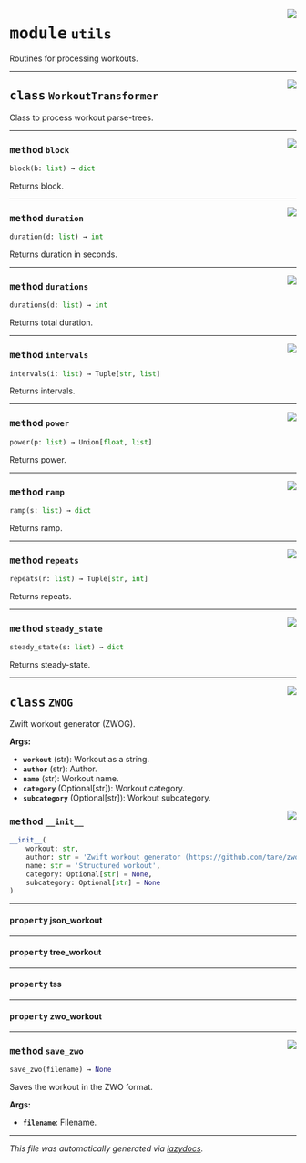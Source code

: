 <!-- markdownlint-disable -->

<a href="../zwog/utils.py#L0"><img align="right" style="float:right;" src="https://img.shields.io/badge/-source-cccccc?style=flat-square"></a>

# <kbd>module</kbd> `utils`
Routines for processing workouts. 



---

<a href="../zwog/utils.py#L9"><img align="right" style="float:right;" src="https://img.shields.io/badge/-source-cccccc?style=flat-square"></a>

## <kbd>class</kbd> `WorkoutTransformer`
Class to process workout parse-trees. 




---

<a href="../zwog/utils.py#L49"><img align="right" style="float:right;" src="https://img.shields.io/badge/-source-cccccc?style=flat-square"></a>

### <kbd>method</kbd> `block`

```python
block(b: list) → dict
```

Returns block. 

---

<a href="../zwog/utils.py#L11"><img align="right" style="float:right;" src="https://img.shields.io/badge/-source-cccccc?style=flat-square"></a>

### <kbd>method</kbd> `duration`

```python
duration(d: list) → int
```

Returns duration in seconds. 

---

<a href="../zwog/utils.py#L22"><img align="right" style="float:right;" src="https://img.shields.io/badge/-source-cccccc?style=flat-square"></a>

### <kbd>method</kbd> `durations`

```python
durations(d: list) → int
```

Returns total duration. 

---

<a href="../zwog/utils.py#L45"><img align="right" style="float:right;" src="https://img.shields.io/badge/-source-cccccc?style=flat-square"></a>

### <kbd>method</kbd> `intervals`

```python
intervals(i: list) → Tuple[str, list]
```

Returns intervals. 

---

<a href="../zwog/utils.py#L34"><img align="right" style="float:right;" src="https://img.shields.io/badge/-source-cccccc?style=flat-square"></a>

### <kbd>method</kbd> `power`

```python
power(p: list) → Union[float, list]
```

Returns power. 

---

<a href="../zwog/utils.py#L30"><img align="right" style="float:right;" src="https://img.shields.io/badge/-source-cccccc?style=flat-square"></a>

### <kbd>method</kbd> `ramp`

```python
ramp(s: list) → dict
```

Returns ramp. 

---

<a href="../zwog/utils.py#L41"><img align="right" style="float:right;" src="https://img.shields.io/badge/-source-cccccc?style=flat-square"></a>

### <kbd>method</kbd> `repeats`

```python
repeats(r: list) → Tuple[str, int]
```

Returns repeats. 

---

<a href="../zwog/utils.py#L26"><img align="right" style="float:right;" src="https://img.shields.io/badge/-source-cccccc?style=flat-square"></a>

### <kbd>method</kbd> `steady_state`

```python
steady_state(s: list) → dict
```

Returns steady-state. 


---

<a href="../zwog/utils.py#L58"><img align="right" style="float:right;" src="https://img.shields.io/badge/-source-cccccc?style=flat-square"></a>

## <kbd>class</kbd> `ZWOG`
Zwift workout generator (ZWOG). 



**Args:**
 
 - <b>`workout`</b> (str):  Workout as a string. 
 - <b>`author`</b> (str):  Author. 
 - <b>`name`</b> (str):  Workout name. 
 - <b>`category`</b> (Optional[str]):  Workout category. 
 - <b>`subcategory`</b> (Optional[str]):  Workout subcategory. 

<a href="../zwog/utils.py#L69"><img align="right" style="float:right;" src="https://img.shields.io/badge/-source-cccccc?style=flat-square"></a>

### <kbd>method</kbd> `__init__`

```python
__init__(
    workout: str,
    author: str = 'Zwift workout generator (https://github.com/tare/zwog)',
    name: str = 'Structured workout',
    category: Optional[str] = None,
    subcategory: Optional[str] = None
)
```






---

#### <kbd>property</kbd> json_workout





---

#### <kbd>property</kbd> tree_workout





---

#### <kbd>property</kbd> tss





---

#### <kbd>property</kbd> zwo_workout







---

<a href="../zwog/utils.py#L108"><img align="right" style="float:right;" src="https://img.shields.io/badge/-source-cccccc?style=flat-square"></a>

### <kbd>method</kbd> `save_zwo`

```python
save_zwo(filename) → None
```

Saves the workout in the ZWO format. 



**Args:**
 
 - <b>`filename`</b>:  Filename. 




---

_This file was automatically generated via [lazydocs](https://github.com/ml-tooling/lazydocs)._

